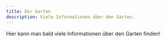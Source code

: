 ```yaml
---
title: Der Garten
description: Viele Informationen über den Garten.
---
```


Hier kann man bald viele Informationen über den Garten finden!

<!-- I'm usually playing with a handful of technologies at any given
time. At the moment these include Kubernetes, TensorFlow, Go, Swift
and Scheme. The articles below are an attempt to share some of the
insights I've gathered along the way. They each contain a healthy mix
of theoretical background and practical examples.

If you're looking for my more formal writing on computational science,
head on over to the [relevant section of the research
page][academic-writing]. Or if that's not your cup of tea, do feel
free to sample [some entries from my personal
journal][personal-journal-featured].

[academic-writing]: /research/#writing
[personal-journal-featured]: https://emphaticallystatic.org/featured/ -->
